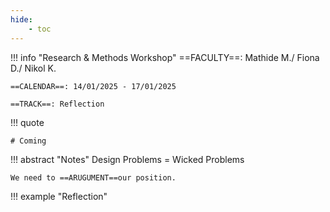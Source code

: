 ```yaml
---
hide:
    - toc
---
```



!!! info "Research & Methods Workshop"
    ==FACULTY==: Mathide M./ Fiona D./ Nikol K.
    
    ==CALENDAR==: 14/01/2025 - 17/01/2025

    ==TRACK==: Reflection

!!! quote

    # Coming
    
    
!!! abstract "Notes"
    Design Problems = Wicked Problems

    We need to ==ARUGUMENT==our position.

!!! example "Reflection"
    